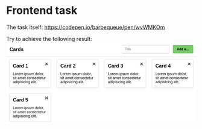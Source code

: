 # Frontend task

The task itself: https://codepen.io/barbequeue/pen/wvWMKOm

Try to achieve the following result:
![result](https://github.com/barbequeue/frontend_task/blob/master/result.png?raw=true)
